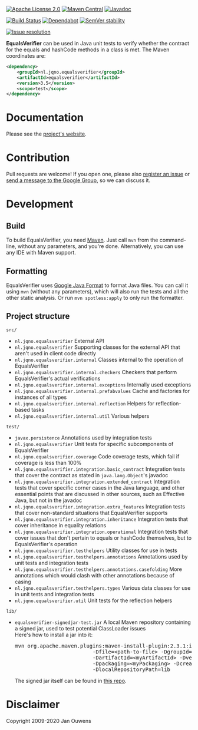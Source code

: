[![Apache License 2.0](https://img.shields.io/:license-Apache%20License%202.0-blue.svg?style=shield)](https://github.com/jqno/equalsverifier/blob/master/LICENSE.md)
[![Maven Central](https://img.shields.io/maven-central/v/nl.jqno.equalsverifier/equalsverifier.svg?style=shield)](https://maven-badges.herokuapp.com/maven-central/nl.jqno.equalsverifier/equalsverifier/)
[![Javadoc](https://javadoc.io/badge/nl.jqno.equalsverifier/equalsverifier.svg?color=blue)](https://javadoc.io/doc/nl.jqno.equalsverifier/equalsverifier)

[![Build Status](https://circleci.com/gh/jqno/equalsverifier.svg?style=shield)](https://app.circleci.com/pipelines/github/jqno/equalsverifier)
[![Dependabot](https://flat.badgen.net/dependabot/jqno/equalsverifier?icon=dependabot)](https://dependabot.com/)
[![SemVer stability](https://api.dependabot.com/badges/compatibility_score?dependency-name=nl.jqno.equalsverifier:equalsverifier&package-manager=maven&version-scheme=semver)](https://dependabot.com/compatibility-score/?dependency-name=nl.jqno.equalsverifier:equalsverifier&package-manager=maven&version-scheme=semver)

[![Issue resolution](https://isitmaintained.com/badge/resolution/jqno/equalsverifier.svg)](https://isitmaintained.com/project/jqno/equalsverifier "Average time to resolve an issue")

**EqualsVerifier** can be used in Java unit tests to verify whether the contract for the equals and hashCode methods in a class is met.
The Maven coordinates are:

```xml
<dependency>
    <groupId>nl.jqno.equalsverifier</groupId>
    <artifactId>equalsverifier</artifactId>
    <version>3.5</version>
    <scope>test</scope>
</dependency>
```


# Documentation

Please see the [project's website](https://www.jqno.nl/equalsverifier).


# Contribution

Pull requests are welcome! If you open one, please also [register an issue](https://code.google.com/p/equalsverifier/issues/list) or [send a message to the Google Group](https://groups.google.com/forum/?fromgroups#!forum/equalsverifier), so we can discuss it.


# Development

## Build

To build EqualsVerifier, you need [Maven](https://maven.apache.org/). Just call `mvn` from the command-line, without any parameters, and you're done. Alternatively, you can use any IDE with Maven support.


## Formatting

EqualsVerifier uses [Google Java Format](https://github.com/google/google-java-format) to format Java files. You can call it using `mvn` (without any parameters), which will also run the tests and all the other static analysis. Or run `mvn spotless:apply` to only run the formatter.


## Project structure

`src/`

* `nl.jqno.equalsverifier`
  External API
* `nl.jqno.equalsverifier`
  Supporting classes for the external API that aren't used in client code directly
* `nl.jqno.equalsverifier.internal`
  Classes internal to the operation of EqualsVerifier
* `nl.jqno.equalsverifier.internal.checkers`
  Checkers that perform EqualsVerifier's actual verifications
* `nl.jqno.equalsverifier.internal.exceptions`
  Internally used exceptions
* `nl.jqno.equalsverifier.internal.prefabvalues`
  Cache and factories for instances of all types
* `nl.jqno.equalsverifier.internal.reflection`
  Helpers for reflection-based tasks
* `nl.jqno.equalsverifier.internal.util`
  Various helpers

`test/`

* `javax.persistence`
  Annotations used by integration tests
* `nl.jqno.equalsverifier`
  Unit tests for specific subcomponents of EqualsVerifier
* `nl.jqno.equalsverifier.coverage`
  Code coverage tests, which fail if coverage is less than 100%
* `nl.jqno.equalsverifier.integration.basic_contract`
  Integration tests that cover the contract as stated in `java.lang.Object`'s javadoc
* `nl.jqno.equalsverifier.integration.extended_contract`
  Integration tests that cover specific corner cases in the Java language, and other essential points that are discussed in other sources, such as Effective Java, but not in the javadoc
* `nl.jqno.equalsverifier.integration.extra_features`
  Integration tests that cover non-standard situations that EqualsVerifier supports
* `nl.jqno.equalsverifier.integration.inheritance`
  Integration tests that cover inheritance in equality relations
* `nl.jqno.equalsverifier.integration.operational`
  Integration tests that cover issues that don't pertain to equals or hashCode themselves, but to EqualsVerifier's operation
* `nl.jqno.equalsverifier.testhelpers`
  Utility classes for use in tests
* `nl.jqno.equalsverifier.testhelpers.annotations`
  Annotations used by unit tests and integration tests
* `nl.jqno.equalsverifier.testhelpers.annotations.casefolding`
  More annotations which would clash with other annotations because of casing
* `nl.jqno.equalsverifier.testhelpers.types`
   Various data classes for use in unit tests and integration tests
* `nl.jqno.equalsverifier.util`
  Unit tests for the reflection helpers

`lib/`

* `equalsverifier-signedjar-test.jar`
  A local Maven repository containing a signed jar, used to test potential ClassLoader issues
  <br/>
  Here's how to install a jar into it:<br>
  <pre>
  mvn org.apache.maven.plugins:maven-install-plugin:2.3.1:install-file \
                           -Dfile=&lt;path-to-file> -DgroupId=&lt;myGroup> \
                           -DartifactId=&lt;myArtifactId> -Dversion=&lt;myVersion> \
                           -Dpackaging=&lt;myPackaging> -DcreateChecksum=true \
                           -DlocalRepositoryPath=lib
  </pre>
  The signed jar itself can be found in [this repo](https://github.com/jqno/equalsverifier-signedjar-test).

# Disclaimer

Copyright 2009-2020 Jan Ouwens
